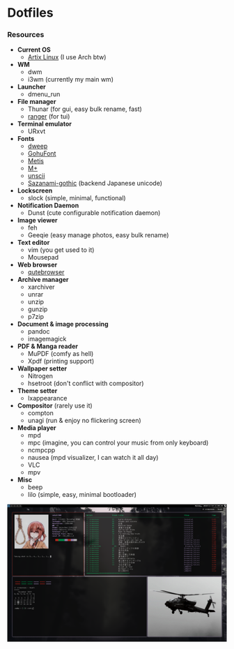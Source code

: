 # Dotfiles


### Resources
+ **Current OS**
    - [Artix Linux](https://artixlinux.org/) (I use Arch btw)
+ **WM**
    - dwm
    - i3wm (currently my main wm)
+ **Launcher**
    - dmenu_run
+ **File manager**
    - Thunar (for gui, easy bulk rename, fast)
    - [ranger](https://github.com/ranger/ranger) (for tui)
+ **Terminal emulator**
    - URxvt
+ **Fonts**
    - [dweep](https://github.com/DaisukeAramaki/Dotfiles/tree/master/Dweepw)
    - [GohuFont](http://font.gohu.org/)
    - [Metis](https://github.com/kori/metis-font)
    - [M+](http://mplus-fonts.osdn.jp/mplus-bitmap-fonts/download/)
    - [unscii](http://pelulamu.net/unscii/)
    - [Sazanami-gothic](https://osdn.net/projects/efont/releases/10087) (backend Japanese unicode)
+ **Lockscreen**
    - slock (simple, minimal, functional)
+ **Notification Daemon**
    - Dunst (cute configurable notification daemon)
+ **Image viewer**
    - feh
    - Geeqie (easy manage photos, easy bulk rename)
+ **Text editor**
    - vim (you get used to it)
    - Mousepad
+ **Web browser**
    - [qutebrowser](https://qutebrowser.org/)
+ **Archive manager**
    - xarchiver
    - unrar
    - unzip
    - gunzip
    - p7zip
+ **Document & image processing**
    - pandoc
    - imagemagick
+ **PDF & Manga reader**
    - MuPDF (comfy as hell)
    - Xpdf (printing support)
+ **Wallpaper setter**
    - Nitrogen
    - hsetroot (don't conflict with compositor)
+ **Theme setter**
    - lxappearance
+ **Compositor** (rarely use it)
    - compton
    - unagi (run & enjoy no flickering screen)
+ **Media player**
    - mpd
    - mpc (imagine, you can control your music from only keyboard)
    - ncmpcpp
    - nausea (mpd visualizer, I can watch it all day)
    - VLC
    - mpv
+ **Misc**
    - beep
    - lilo (simple, easy, minimal bootloader)

![Current Screenshot](https://raw.githubusercontent.com/Irfanator/dotfiles/master/screenshot_i3.png "Current i3wm screenshot")
